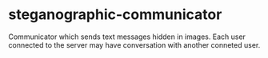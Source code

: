 # steganographic-communicator

Communicator which sends text messages hidden in images. 
Each user connected to the server may have conversation
with another conneted user.
